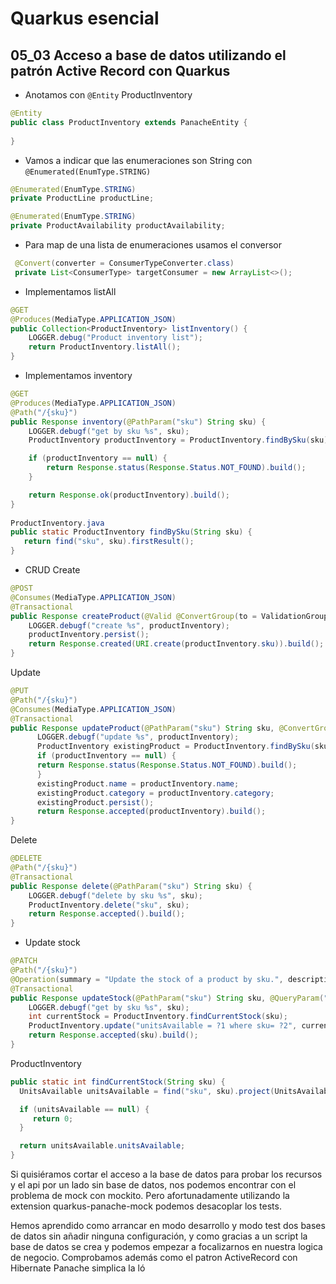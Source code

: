 # Quarkus esencial
## 05_03 Acceso a base de datos utilizando el patrón Active Record con Quarkus

* Anotamos con `@Entity` ProductInventory
```java
@Entity
public class ProductInventory extends PanacheEntity {
   
}
```  
* Vamos a indicar que las enumeraciones son String con `@Enumerated(EnumType.STRING)`
```java
@Enumerated(EnumType.STRING)
private ProductLine productLine;

@Enumerated(EnumType.STRING)
private ProductAvailability productAvailability;

```  
* Para map de una lista de enumeraciones usamos el conversor
```java
 @Convert(converter = ConsumerTypeConverter.class)
 private List<ConsumerType> targetConsumer = new ArrayList<>();
```

* Implementamos listAll

```java
@GET
@Produces(MediaType.APPLICATION_JSON)
public Collection<ProductInventory> listInventory() {
    LOGGER.debug("Product inventory list");
    return ProductInventory.listAll();
}
```
* Implementamos inventory
```java
@GET
@Produces(MediaType.APPLICATION_JSON)
@Path("/{sku}")
public Response inventory(@PathParam("sku") String sku) {
    LOGGER.debugf("get by sku %s", sku);
    ProductInventory productInventory = ProductInventory.findBySku(sku);

    if (productInventory == null) {
        return Response.status(Response.Status.NOT_FOUND).build();
    }

    return Response.ok(productInventory).build();
}
    
ProductInventory.java
public static ProductInventory findBySku(String sku) {
   return find("sku", sku).firstResult();
}
```

* CRUD
Create
```java
@POST
@Consumes(MediaType.APPLICATION_JSON)
@Transactional
public Response createProduct(@Valid @ConvertGroup(to = ValidationGroups.Post.class) ProductInventory productInventory) {
    LOGGER.debugf("create %s", productInventory);
    productInventory.persist();
    return Response.created(URI.create(productInventory.sku)).build();
}
```  
Update
```java
@PUT
@Path("/{sku}")
@Consumes(MediaType.APPLICATION_JSON)
@Transactional
public Response updateProduct(@PathParam("sku") String sku, @ConvertGroup(to = ValidationGroups.Put.class)  @Valid ProductInventory productInventory) {
      LOGGER.debugf("update %s", productInventory);
      ProductInventory existingProduct = ProductInventory.findBySku(sku);
      if (productInventory == null) {
      return Response.status(Response.Status.NOT_FOUND).build();
      }
      existingProduct.name = productInventory.name;
      existingProduct.category = productInventory.category;
      existingProduct.persist();
      return Response.accepted(productInventory).build();
}
```
Delete
```java
@DELETE
@Path("/{sku}")
@Transactional
public Response delete(@PathParam("sku") String sku) {
    LOGGER.debugf("delete by sku %s", sku);
    ProductInventory.delete("sku", sku);
    return Response.accepted().build();
}
```

* Update stock
```java
@PATCH
@Path("/{sku}")
@Operation(summary = "Update the stock of a product by sku.", description = "Longer description that explains all.")
@Transactional
public Response updateStock(@PathParam("sku") String sku, @QueryParam("stock") Integer stock) {
    LOGGER.debugf("get by sku %s", sku);
    int currentStock = ProductInventory.findCurrentStock(sku);
    ProductInventory.update("unitsAvailable = ?1 where sku= ?2", currentStock + stock, sku);
    return Response.accepted(sku).build();
}
```
ProductInventory
```java
public static int findCurrentStock(String sku) {
  UnitsAvailable unitsAvailable = find("sku", sku).project(UnitsAvailable.class).firstResult();

  if (unitsAvailable == null) {
     return 0;
  }

  return unitsAvailable.unitsAvailable;
}
```

Si quisiéramos cortar el acceso a la base de datos para probar los recursos y el api por un lado sin base de datos,
nos podemos encontrar con el problema de mock con mockito. Pero afortunadamente utilizando la extension quarkus-panache-mock
podemos desacoplar los tests.

Hemos aprendido como arrancar en modo desarrollo y modo test dos bases de datos sin añadir ninguna configuración, y
como gracias a un script la base de datos se crea y podemos empezar a focalizarnos en nuestra logica de negocio.
Comprobamos además como el patron ActiveRecord con Hibernate Panache simplica la ló